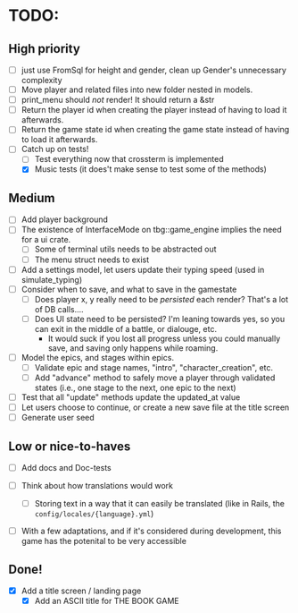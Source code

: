 # TODO:

## High priority
- [ ] just use FromSql for height and gender, clean up Gender's unnecessary complexity
- [ ] Move player and related files into new folder nested in models.
- [ ] print_menu should *not* render! It should return a &str
- [ ] Return the player id when creating the player instead of having to load it afterwards.
- [ ] Return the game state id when creating the game state instead of having to load it afterwards.
- [ ] Catch up on tests!
  - [ ] Test everything now that crossterm is implemented
  - [x] Music tests (it does't make sense to test some of the methods)

## Medium
- [ ] Add player background
- [ ] The existence of InterfaceMode on tbg::game_engine implies the need for a ui crate.
  - [ ] Some of terminal utils needs to be abstracted out
  - [ ] The menu struct needs to exist
- [ ] Add a settings model, let users update their typing speed (used in simulate_typing)
- [ ] Consider when to save, and what to save in the gamestate
  - [ ] Does player x, y really need to be *persisted* each render? That's a lot of DB calls....
  - [ ] Does UI state need to be persisted? I'm leaning towards yes, so you can exit in the middle of a battle, or dialouge, etc.
    - It would suck if you lost all progress unless you could manually save, and saving only happens while roaming.
- [ ] Model the epics, and stages within epics.
  - [ ] Validate epic and stage names, "intro", "character_creation", etc.
  - [ ] Add "advance" method to safely move a player through validated states (i.e., one stage to the next, one epic to the next)
- [ ] Test that all "update" methods update the updated_at value
- [ ] Let users choose to continue, or create a new save file at the title screen
- [ ] Generate user seed

## Low or nice-to-haves
- [ ] Add docs and Doc-tests
- [ ] Think about how translations would work
  - [ ] Storing text in a way that it can easily be translated (like in Rails, the `config/locales/{language}.yml`)
- [ ] With a few adaptations, and if it's considered during development, this game has the potenital to be very accessible



## Done!
- [x] Add a title screen / landing page
  - [x] Add an ASCII title for THE BOOK GAME
